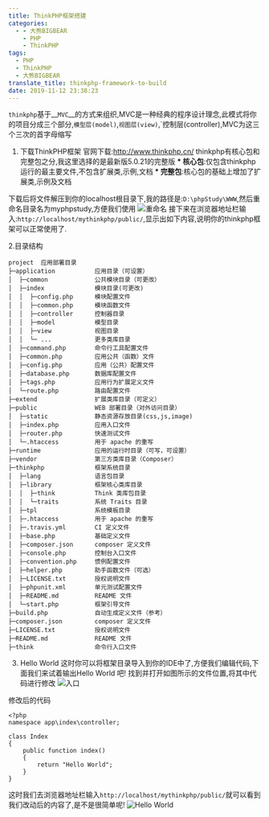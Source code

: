 ```yaml
---
title: ThinkPHP框架搭建
categories:
  - - 大熊BIGBEAR
    - PHP
    - ThinkPHP
tags:
  - PHP
  - ThinkPHP
  - 大熊BIGBEAR
translate_title: thinkphp-framework-to-build
date: 2019-11-12 23:38:23
---
```

<meta name="referrer" content="no-referrer" />

`thinkphp`基于__`MVC`__的方式来组织,MVC是一种经典的程序设计理念,此模式将你的项目分成三个部分,`模型层(model)`,`视图层(view)`,`控制层(controller),MVC为这三个三次的首字母缩写



1. 下载ThinkPHP框架
官网下载:http://www.thinkphp.cn/
thinkphp有核心包和完整包之分,我这里选择的是最新版5.0.21的完整版
__* 核心包__:仅包含thinkphp运行的最主要文件,不包含扩展类,示例,文档
__* 完整包__:核心包的基础上增加了扩展类,示例及文档

下载后将文件解压到你的localhost根目录下,我的路径是:`D:\phpStudy\WWW`,然后重命名目录名为myphpstudy,方便我们使用
![重命名](https://upload-images.jianshu.io/upload_images/14618365-5ed1a4c8d854e68b.png?imageMogr2/auto-orient/strip%7CimageView2/2/w/1240)
接下来在浏览器地址栏输入:`http://localhost/mythinkphp/public/`,显示出如下内容,说明你的thinkphp框架可以正常使用了.


2.目录结构

```
project  应用部署目录
├─application           应用目录（可设置）
│  ├─common             公共模块目录（可更改）
│  ├─index              模块目录(可更改)
│  │  ├─config.php      模块配置文件
│  │  ├─common.php      模块函数文件
│  │  ├─controller      控制器目录
│  │  ├─model           模型目录
│  │  ├─view            视图目录
│  │  └─ ...            更多类库目录
│  ├─command.php        命令行工具配置文件
│  ├─common.php         应用公共（函数）文件
│  ├─config.php         应用（公共）配置文件
│  ├─database.php       数据库配置文件
│  ├─tags.php           应用行为扩展定义文件
│  └─route.php          路由配置文件
├─extend                扩展类库目录（可定义）
├─public                WEB 部署目录（对外访问目录）
│  ├─static             静态资源存放目录(css,js,image)
│  ├─index.php          应用入口文件
│  ├─router.php         快速测试文件
│  └─.htaccess          用于 apache 的重写
├─runtime               应用的运行时目录（可写，可设置）
├─vendor                第三方类库目录（Composer）
├─thinkphp              框架系统目录
│  ├─lang               语言包目录
│  ├─library            框架核心类库目录
│  │  ├─think           Think 类库包目录
│  │  └─traits          系统 Traits 目录
│  ├─tpl                系统模板目录
│  ├─.htaccess          用于 apache 的重写
│  ├─.travis.yml        CI 定义文件
│  ├─base.php           基础定义文件
│  ├─composer.json      composer 定义文件
│  ├─console.php        控制台入口文件
│  ├─convention.php     惯例配置文件
│  ├─helper.php         助手函数文件（可选）
│  ├─LICENSE.txt        授权说明文件
│  ├─phpunit.xml        单元测试配置文件
│  ├─README.md          README 文件
│  └─start.php          框架引导文件
├─build.php             自动生成定义文件（参考）
├─composer.json         composer 定义文件
├─LICENSE.txt           授权说明文件
├─README.md             README 文件
├─think                 命令行入口文件
```

3. Hello World
这时你可以将框架目录导入到你的IDE中了,方便我们编辑代码,下面我们来试着输出Hello World 吧!
找到并打开如图所示的文件位置,将其中代码进行修改
![入口](https://upload-images.jianshu.io/upload_images/14618365-5505dd971cf24493.png?imageMogr2/auto-orient/strip%7CimageView2/2/w/1240)

修改后的代码
```
<?php
namespace app\index\controller;

class Index
{
    public function index()
    {
        return "Hello World";
    }
}
```
这时我们去浏览器地址栏输入`http://localhost/mythinkphp/public/`就可以看到我们改动后的内容了,是不是很简单呢!
![Hello World](https://upload-images.jianshu.io/upload_images/14618365-4d4be39dc00c9209.png?imageMogr2/auto-orient/strip%7CimageView2/2/w/1240)

